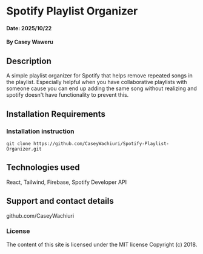 # Spotify Playlist Organizer

#### Date: 2025/10/22

#### By Casey Waweru

## Description
A simple playlist organizer for Spotify that helps remove repeated songs in the playlist. Especially helpful when you have collaborative playlists with someone cause you can end up adding the same song without realizing and spotify doesn't have functionality to prevent this.

## Installation Requirements

### Installation instruction
```
git clone https://github.com/CaseyWachiuri/Spotify-Playlist-Organizer.git

```
## Technologies used
React, Tailwind, Firebase, Spotify Developer API

## Support and contact details
github.com/CaseyWachiuri

### License
The content of this site is licensed under the MIT license
Copyright (c) 2018.
